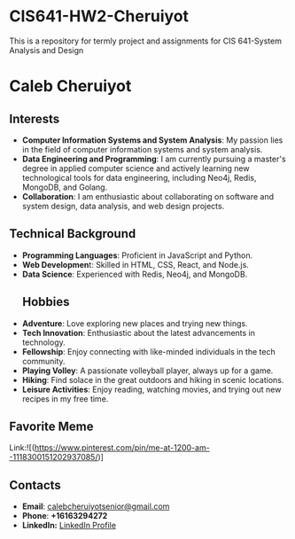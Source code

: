 # CIS641-HW2-Cheruiyot
This is a repository for termly project and assignments for CIS 641-System Analysis and Design
# Caleb Cheruiyot
## Interests
+ **Computer Information Systems and System Analysis**: My passion lies in the field of computer information systems and system analysis.
+ **Data Engineering and Programming**: I am currently pursuing a master's degree in applied computer science and actively learning new technological tools for data engineering, including Neo4j, Redis, MongoDB, and Golang.
+ **Collaboration**: I am enthusiastic about collaborating on software and system design, data analysis, and web design projects.
## Technical Background
* **Programming Languages**: Proficient in JavaScript and Python.
* **Web Developmen**t: Skilled in HTML, CSS, React, and Node.js.
* **Data Science**: Experienced with Redis, Neo4j, and MongoDB.
  ## Hobbies
- **Adventure**: Love exploring new places and trying new things.
- **Tech Innovation**: Enthusiastic about the latest advancements in technology.
- **Fellowship**: Enjoy connecting with like-minded individuals in the tech community.
- **Playing Volley**: A passionate volleyball player, always up for a game.
- **Hiking**: Find solace in the great outdoors and hiking in scenic locations.
- **Leisure Activities**: Enjoy reading, watching movies, and trying out new recipes in my free time.

## Favorite Meme
Link:![(https://www.pinterest.com/pin/me-at-1200-am--1118300151202937085/)]
## Contacts
- **Email**: calebcheruiyotsenior@gmail.com
- **Phone**: **+16163294272**
- **LinkedIn:** [LinkedIn Profile](https://www.linkedin.com/in/caleb-cheruiyot)

